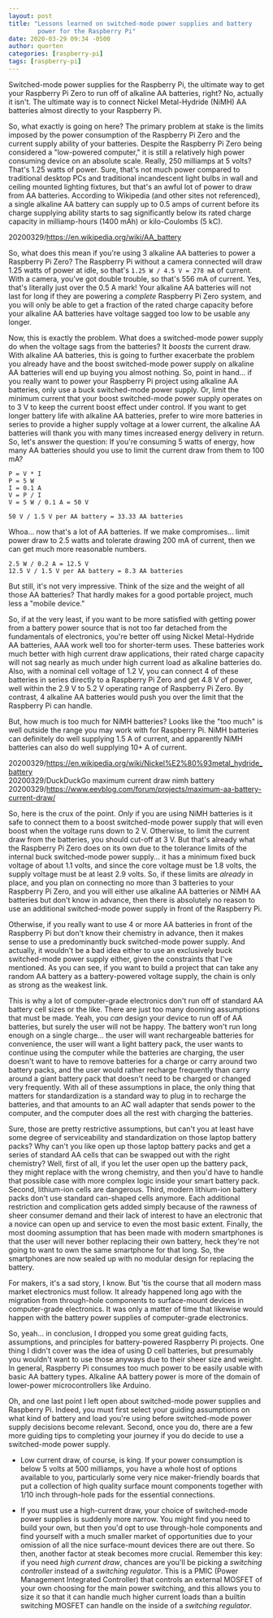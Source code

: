 ```yaml
---
layout: post
title: "Lessons learned on switched-mode power supplies and battery
        power for the Raspberry Pi"
date: 2020-03-29 09:34 -0500
author: quorten
categories: [raspberry-pi]
tags: [raspberry-pi]
---
```


Switched-mode power supplies for the Raspberry Pi, the ultimate way to
get your Raspberry Pi Zero to run off of alkaline AA batteries, right?
No, actually it isn't.  The ultimate way is to connect Nickel
Metal-Hydride (NiMH) AA batteries almost directly to your Raspberry
Pi.

So, what exactly is going on here?  The primary problem at stake is
the limits imposed by the power consumption of the Raspberry Pi Zero
and the current supply ability of your batteries.  Despite the
Raspberry Pi Zero being considered a "low-powered computer," it is
still a relatively high power consuming device on an absolute scale.
Really, 250 milliamps at 5 volts?  That's 1.25 watts of power.  Sure,
that's not much power compared to traditional desktop PCs and
traditional incandescent light bulbs in wall and ceiling mounted
lighting fixtures, but that's an awful lot of power to draw from AA
batteries.  According to Wikipedia (and other sites not referenced), a
single alkaline AA battery can supply up to 0.5 amps of current before
its charge supplying ability starts to sag significantly below its
rated charge capacity in milliamp-hours (1400 mAh) or kilo-Coulombs (5
kC).

20200329/https://en.wikipedia.org/wiki/AA_battery

<!-- more -->

So, what does this mean if you're using 3 alkaline AA batteries to
power a Raspberry Pi Zero?  The Raspberry Pi without a camera
connected will draw 1.25 watts of power at idle, so that's `1.25 W /
4.5 V = 278 mA` of current.  With a camera, you've got double trouble,
so that's 556 mA of current.  Yes, that's literally just over the 0.5
A mark!  Your alkaline AA batteries will not last for long if they are
powering a _complete_ Raspberry Pi Zero system, and you will only be
able to get a fraction of the rated charge capacity before your
alkaline AA batteries have voltage sagged too low to be usable any
longer.

Now, this is exactly the problem.  What does a switched-mode power
supply do when the voltage sags from the batteries?  It _boosts_ the
current draw.  With alkaline AA batteries, this is going to further
exacerbate the problem you already have and the boost switched-mode
power supply on alkaline AA batteries will end up buying you almost
nothing.  So, point in hand... if you really want to power your
Raspberry Pi project using alkaline AA batteries, only use a buck
switched-mode power supply.  Or, limit the minimum current that your
boost switched-mode power supply operates on to 3 V to keep the
current boost effect under control.  If you want to get longer battery
life with alkaline AA batteries, prefer to wire more batteries in
series to provide a higher supply voltage at a lower current, the
alkaline AA batteries will thank you with many times increased energy
delivery in return.  So, let's answer the question: If you're
consuming 5 watts of energy, how many AA batteries should you use to
limit the current draw from them to 100 mA?

```
P = V * I
P = 5 W
I = 0.1 A
V = P / I
V = 5 W / 0.1 A = 50 V

50 V / 1.5 V per AA battery = 33.33 AA batteries
```

Whoa... now that's a lot of AA batteries.  If we make
compromises... limit power draw to 2.5 watts and tolerate drawing 200
mA of current, then we can get much more reasonable numbers.

```
2.5 W / 0.2 A = 12.5 V
12.5 V / 1.5 V per AA battery = 8.3 AA batteries
```

But still, it's not very impressive.  Think of the size and the weight
of all those AA batteries?  That hardly makes for a good portable
project, much less a "mobile device."

So, if at the very least, if you want to be more satisfied with
getting power from a battery power source that is not too far detached
from the fundamentals of electronics, you're better off using Nickel
Metal-Hydride AA batteries, AAA work well too for shorter-term uses.
These batteries work much better with high current draw applications,
their rated charge capacity will not sag nearly as much under high
current load as alkaline batteries do.  Also, with a nominal cell
voltage of 1.2 V, you can connect 4 of these batteries in series
directly to a Raspberry Pi Zero and get 4.8 V of power, well within
the 2.9 V to 5.2 V operating range of Raspberry Pi Zero.  By contrast,
4 alkaline AA batteries would push you over the limit that the
Raspberry Pi can handle.

But, how much is too much for NiMH batteries?  Looks like the "too
much" is well outside the range you may work with for Raspberry Pi.
NiMH batteries can definitely do well supplying 1.5 A of current, and
apparently NiMH batteries can also do well supplying 10+ A of current.

20200329/https://en.wikipedia.org/wiki/Nickel%E2%80%93metal_hydride_battery  
20200329/DuckDuckGo maximum current draw nimh battery  
20200329/https://www.eevblog.com/forum/projects/maximum-aa-battery-current-draw/

So, here is the crux of the point.  _Only_ if you are using NiMH
batteries is it safe to connect them to a boost switched-mode power
supply that will even boost when the voltage runs down to 2 V.
Otherwise, to limit the current draw from the batteries, you should
cut-off at 3 V.  But that's already what the Raspberry Pi Zero does on
its own due to the tolerance limits of the internal buck switched-mode
power supply... it has a minimum fixed buck voltage of about 1.1
volts, and since the core voltage must be 1.8 volts, the supply
voltage must be at least 2.9 volts.  So, if these limits are _already_
in place, and you plan on connecting no more than 3 batteries to your
Raspberry Pi Zero, and you will either use alkaline AA batteries or
NiMH AA batteries but don't know in advance, then there is absolutely
no reason to use an additional switched-mode power supply in front of
the Raspberry Pi.

Otherwise, if you really want to use 4 or more AA batteries in front
of the Raspberry Pi but don't know their chemistry in advance, then it
makes sense to use a predominantly buck switched-mode power supply.
And actually, it wouldn't be a bad idea either to use an exclusively
buck switched-mode power supply either, given the constraints that
I've mentioned.  As you can see, if you want to build a project that
can take any random AA battery as a battery-powered voltage supply,
the chain is only as strong as the weakest link.

This is why a lot of computer-grade electronics don't run off of
standard AA battery cell sizes or the like.  There are just too many
dooming assumptions that must be made.  Yeah, you _can_ design your
device to run off of AA batteries, but surely the user will not be
happy.  The battery won't run long enough on a single charge... the
user will want rechargeable batteries for convenience, the user will
want a light battery pack, the user wants to continue using the
computer while the batteries are charging, the user doesn't want to
have to remove batteries for a charge or carry around two battery
packs, and the user would rather recharge frequently than carry around
a giant battery pack that doesn't need to be charged or changed very
frequently.  With all of these assumptions in place, the only thing
that matters for standardization is a standard way to plug in to
recharge the batteries, and that amounts to an AC wall adapter that
sends power to the computer, and the computer does all the rest with
charging the batteries.

Sure, those are pretty restrictive assumptions, but can't you at least
have some degree of serviceability and standardization on those laptop
battery packs?  Why can't you like open up those laptop battery packs
and get a series of standard AA cells that can be swapped out with the
right chemistry?  Well, first of all, if you let the user open up the
battery pack, they might replace with the wrong chemistry, and then
you'd have to handle that possible case with more complex logic inside
your smart battery pack.  Second, lithium-ion cells are dangerous.
Third, modern lithium-ion battery packs don't use standard can-shaped
cells anymore.  Each additional restriction and complication gets
added simply because of the rawness of sheer consumer demand and their
lack of interest to have an electronic that a novice can open up and
service to even the most basic extent.  Finally, the most dooming
assumption that has been made with modern smartphones is that the user
will never bother replacing their own battery, heck they're not going
to want to own the same smartphone for that long.  So, the smartphones
are now sealed up with no modular design for replacing the battery.

For makers, it's a sad story, I know.  But 'tis the course that all
modern mass market electronics must follow.  It already happened long
ago with the migration from through-hole components to surface-mount
devices in computer-grade electronics.  It was only a matter of time
that likewise would happen with the battery power supplies of
computer-grade electronics.

So, yeah... in conclusion, I dropped you some great guiding facts,
assumptions, and principles for battery-powered Raspberry Pi projects.
One thing I didn't cover was the idea of using D cell batteries, but
presumably you wouldn't want to use those anyways due to their sheer
size and weight.  In general, Raspberry Pi consumes too much power to
be easily usable with basic AA battery types.  Alkaline AA battery
power is more of the domain of lower-power microcontrollers like
Arduino.

Oh, and one last point I left open about switched-mode power supplies
and Raspberry Pi.  Indeed, you must first select your guiding
assumptions on what kind of battery and load you're using before
switched-mode power supply decisions become relevant.  Second, once
you do, there are a few more guiding tips to completing your journey
if you do decide to use a switched-mode power supply.

* Low current draw, of course, is king.  If your power consumption is
  below 5 volts at 500 milliamps, you have a whole host of options
  available to you, particularly some very nice maker-friendly boards
  that put a collection of high quality surface mount components
  together with 1/10 inch through-hole pads for the essential
  connections.

* If you must use a high-current draw, your choice of switched-mode
  power supplies is suddenly more narrow.  You might find you need to
  build your own, but then you'd opt to use through-hole components
  and find yourself with a much smaller market of opportunities due to
  your omission of all the nice surface-mount devices there are out
  there.  So then, another factor at steak becomes more crucial.
  Remember this key: if you need _high current draw_, chances are
  you'll be picking a _switching controller_ instead of a _switching
  regulator_.  This is a PMIC (Power Management Integrated Controller)
  that controls an external MOSFET of your own choosing for the main
  power switching, and this allows you to size it so that it can
  handle much higher current loads than a builtin switching MOSFET can
  handle on the inside of a _switching regulator_.
